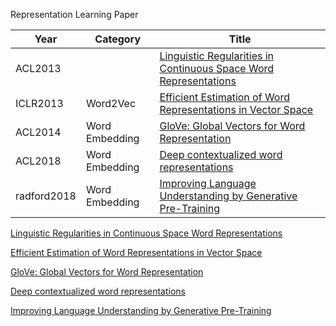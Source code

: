 Representation Learning Paper

|  Year | Category  | Title  |  
|---|---|---|
| ACL2013  |   | [Linguistic Regularities in Continuous Space Word Representations](#acl2013)  |
| ICLR2013	  | Word2Vec  | [Efficient Estimation of Word Representations in Vector Space](#iclr2013)  |
| ACL2014  | Word Embedding  | [GloVe: Global Vectors for Word Representation](#acl2014)  | 
| ACL2018 | Word Embedding | [Deep contextualized word representations](#acl2018) |
| radford2018 | Word Embedding | [Improving Language Understanding by Generative Pre-Training](#radford2018)


<a id="acl2013">[Linguistic Regularities in Continuous Space Word Representations](https://www.aclweb.org/anthology/N13-1090.pdf)




<a id="iclr2013">[Efficient Estimation of Word Representations in Vector Space](https://arxiv.org/pdf/1301.3781.pdf)



<a id="acl2014">[GloVe: Global Vectors for Word Representation](https://nlp.stanford.edu/pubs/glove.pdf)




<a id="acl2018">[Deep contextualized word representations](https://arxiv.org/pdf/1802.05365.pdf)


<a id="radford2018">[Improving Language Understanding by Generative Pre-Training](https://www.cs.ubc.ca/~amuham01/LING530/papers/radford2018improving.pdf)